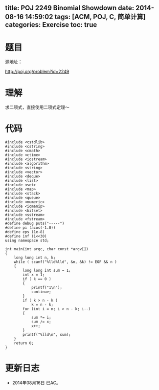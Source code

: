 title: POJ 2249 Binomial Showdown
date: 2014-08-16 14:59:02
tags: [ACM, POJ, C, 简单计算]
categories: Exercise
toc: true
---
# 题目
源地址：

http://poj.org/problem?id=2249

# 理解
求二项式，直接使用二项式定理～

<!-- more -->

# 代码
```#include <cstdio>
#include <cstdlib>
#include <cstring>
#include <cmath>
#include <ctime>
#include <iostream>
#include <algorithm>
#include <string>
#include <vector>
#include <deque>
#include <list>
#include <set>
#include <map>
#include <stack>
#include <queue>
#include <numeric>
#include <iomanip>
#include <bitset>
#include <sstream>
#include <fstream>
#define debug puts("-----")
#define pi (acos(-1.0))
#define eps (1e-8)
#define inf (1<<30)
using namespace std;

int main(int argc, char const *argv[])
{
    long long int n, k;
    while ( scanf("%lld%lld", &n, &k) != EOF && n )
    {
        long long int sum = 1;
        int x = 1;
        if ( k == 0 )
        {
            printf("1\n");
            continue;
        }
        if ( k > n - k )
            k = n - k;
        for (int i = n; i > n - k; i--)
        {
            sum *= i;
            sum /= x;
            x++;
        }
        printf("%lld\n", sum);
    }
    return 0;
}
```
# 更新日志
- 2014年08月16日 已AC。